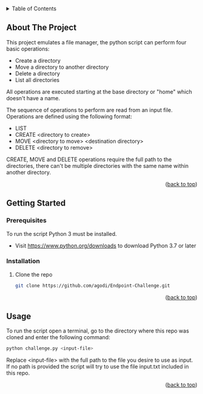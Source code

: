 <a name="readme-top"></a>


<br />

<!-- TABLE OF CONTENTS -->
<details>
  <summary>Table of Contents</summary>
  <ol>
    <li>
      <a href="#about-the-project">About The Project</a>
    </li>
    <li>
      <a href="#getting-started">Getting Started</a>
      <ul>
        <li><a href="#prerequisites">Prerequisites</a></li>
        <li><a href="#installation">Installation</a></li>
      </ul>
    </li>
    <li><a href="#usage">Usage</a></li>
  </ol>
</details>



<!-- ABOUT THE PROJECT -->
## About The Project

This project emulates a file manager, the python script can perform four basic operations:

* Create a directory
* Move a directory to another directory
* Delete a directory
* List all directories

All operations are executed starting at the base directory or "home" which doesn't have a name.

The sequence of operations to perform are read from an input file. Operations are defined using the following format:
* LIST
* CREATE \<directory to create>
* MOVE \<directory to move> \<destination directory>
* DELETE \<directory to remove>

CREATE, MOVE and DELETE operations require the full path to the directories, there can't be multiple directories with the same 
name within another directory.

<p align="right">(<a href="#readme-top">back to top</a>)</p>


## Getting Started

### Prerequisites

To run the script Python 3 must be installed.
* Visit https://www.python.org/downloads to download Python 3.7 or later 


### Installation

1. Clone the repo
   ```sh
   git clone https://github.com/agodi/Endpoint-Challenge.git
   ```

<p align="right">(<a href="#readme-top">back to top</a>)</p>


## Usage

To run the script open a terminal, go to the directory where this repo was cloned and enter the following command:
   ```sh
   python challenge.py <input-file>
   ```
Replace \<input-file> with the full path to the file you desire to use as input. If no path is provided the script will try 
to use the file input.txt included in this repo.

<p align="right">(<a href="#readme-top">back to top</a>)</p>




